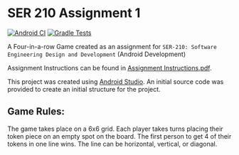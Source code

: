 # SER 210 Assignment 1

[![Android CI](https://github.com/LittleTealeaf/SER-210-Assignment-1/actions/workflows/android.yml/badge.svg?branch=main)](https://github.com/LittleTealeaf/SER-210-Assignment-1/actions/workflows/android.yml) [![Gradle Tests](https://github.com/LittleTealeaf/SER-210-Assignment-01/actions/workflows/gradle_test.yml/badge.svg?branch=main)](https://github.com/LittleTealeaf/SER-210-Assignment-01/actions/workflows/gradle_test.yml)  

A Four-in-a-row Game created as an assignment for `SER-210: Software Engineering Design and Development` (Android Development)

Assignment Instructions can be found in [Assignment Instructions.pdf](Assignment%20Instructions.pdf).

This project was created using [Android Studio](https://developer.android.com/studio). An initial source code was provided to create an initial structure for the project.

## Game Rules:

The game takes place on a 6x6 grid. Each player takes turns placing their token piece on an empty spot on the board. The first person to get 4 of their tokens in one line wins. The line can be horizontal, vertical, or diagonal.
